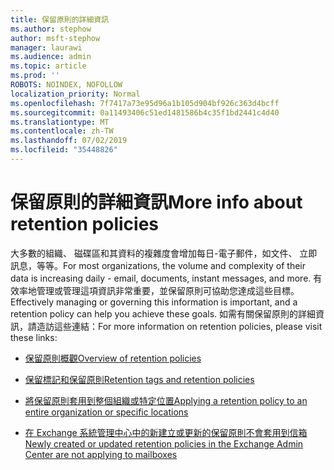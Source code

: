 ```yaml
---
title: 保留原則的詳細資訊
ms.author: stephow
author: msft-stephow
manager: laurawi
ms.audience: admin
ms.topic: article
ms.prod: ''
ROBOTS: NOINDEX, NOFOLLOW
localization_priority: Normal
ms.openlocfilehash: 7f7417a73e95d96a1b105d904bf926c363d4bcff
ms.sourcegitcommit: 0a11493406c51ed1481586b4c35f1bd2441c4d40
ms.translationtype: MT
ms.contentlocale: zh-TW
ms.lasthandoff: 07/02/2019
ms.locfileid: "35448826"
---
```

# <a name="more-info-about-retention-policies"></a><span data-ttu-id="80ebe-102">保留原則的詳細資訊</span><span class="sxs-lookup"><span data-stu-id="80ebe-102">More info about retention policies</span></span>

<span data-ttu-id="80ebe-103">大多數的組織、 磁碟區和其資料的複雜度會增加每日-電子郵件，如文件、 立即訊息，等等。</span><span class="sxs-lookup"><span data-stu-id="80ebe-103">For most organizations, the volume and complexity of their data is increasing daily - email, documents, instant messages, and more.</span></span>
<span data-ttu-id="80ebe-104">有效率地管理或管理這項資訊非常重要，並保留原則可協助您達成這些目標。</span><span class="sxs-lookup"><span data-stu-id="80ebe-104">Effectively managing or governing this information is important, and a retention policy can help you achieve these goals.</span></span> <span data-ttu-id="80ebe-105">如需有關保留原則的詳細資訊，請造訪這些連結：</span><span class="sxs-lookup"><span data-stu-id="80ebe-105">For more information on retention policies, please visit these links:</span></span>

- [<span data-ttu-id="80ebe-106">保留原則概觀</span><span class="sxs-lookup"><span data-stu-id="80ebe-106">Overview of retention policies</span></span>](https://docs.microsoft.com/office365/securitycompliance/retention-policies)

- [<span data-ttu-id="80ebe-107">保留標記和保留原則</span><span class="sxs-lookup"><span data-stu-id="80ebe-107">Retention tags and retention policies</span></span>](https://docs.microsoft.com/exchange/security-and-compliance/messaging-records-management/retention-tags-and-policies)

- [<span data-ttu-id="80ebe-108">將保留原則套用到整個組織或特定位置</span><span class="sxs-lookup"><span data-stu-id="80ebe-108">Applying a retention policy to an entire organization or specific locations</span></span>](https://docs.microsoft.com/office365/securitycompliance/retention-policies#applying-a-retention-policy-to-an-entire-organization-or-specific-locations)

- [<span data-ttu-id="80ebe-109">在 Exchange 系統管理中心中的新建立或更新的保留原則不會套用到信箱</span><span class="sxs-lookup"><span data-stu-id="80ebe-109">Newly created or updated retention policies in the Exchange Admin Center are not applying to mailboxes</span></span>](https://docs.microsoft.com/alchemyinsights/retention-policies-in-exchange-admin-center-not-working)

